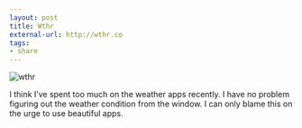 ```yaml
---
layout: post
title: Wthr
external-url: http://wthr.co
tags:
- share
---
```

![wthr](http://images.sayzlim.net/2012/07/wthr.jpg "wthr")

I think I’ve spent too much on the weather apps recently. I have no problem figuring out the weather condition from the window. I can only blame this on the urge to use beautiful apps.

